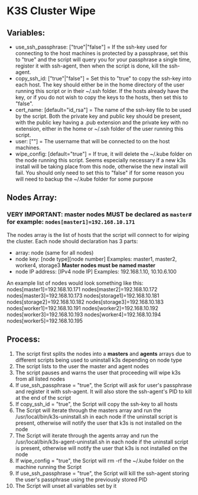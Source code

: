 # K3S Cluster Wipe

## Variables:
- use_ssh_passphrase: ["true"|"false"] = If the ssh-key used for connecting to the host machines is protected by a passphrase, set this to "true" and the script will query you for your passphrase a single time, register it with ssh-agent, then when the script is done, kill the ssh-agent.
- copy_ssh_id: ["true"|"false"] = Set this to "true" to copy the ssh-key into each host. The key should either be in the home directory of the user running this script or in their ~/.ssh folder. If the hosts already have the key, or if you do not wish to copy the keys to the hosts, then set this to "false".
- cert_name: [default="id_rsa"] = The name of the ssh-key file to be used by the script. Both the private key and public key should be present, with the public key having a .pub extension and the private key with no extension, either in the home or ~/.ssh folder of the user running this script.
- user: ["<username>"] = The username that will be connected to on the host machines.
- wipe_config: [default="true"] = If true, it will delete the ~/.kube folder on the node running this script. Seems especially necessary if a new k3s install will be taking place from this node, otherwise the new install will fail. You should only need to set this to "false" if for some reason you will need to backup the ~/.kube folder for some purpose

## Nodes Array:
### VERY IMPORTANT: master nodes MUST be declared as `master#` for example: `nodes[master1]=192.168.10.171`

The nodes array is the list of hosts that the script will connect to for wiping the cluster. Each node should declaration has 3 parts:
- array: node (same for all nodes)
- node key: [node type][node number] Examples: master1, master2, worker4, storage3 **Master nodes must be named master**
- node IP address: [IPv4 node IP] Examples: 192.168.1.10, 10.10.6.100

An example list of nodes would look something like this:
nodes[master1]=192.168.10.171
nodes[master2]=192.168.10.172
nodes[master3]=192.168.10.173
nodes[storage1]=192.168.10.181
nodes[storage2]=192.168.10.182
nodes[storage3]=192.168.10.183
nodes[worker1]=192.168.10.191
nodes[worker2]=192.168.10.192
nodes[worker3]=192.168.10.193
nodes[worker4]=192.168.10.194
nodes[worker5]=192.168.10.195

## Process:
1. The script first splits the nodes into a **masters** and **agents** arrays due to different scripts being used to uninstall k3s depending on node type
2. The script lists to the user the master and agent nodes
3. The script pauses and warns the user that proceeding will wipe k3s from all listed nodes
4. If use_ssh_passphrase = "true", the Script will ask for user's passphrase and register it with ssh-agent. It will also store the ssh-agent's PID to kill at the end of the script
5. If copy_ssh_id = "true", the Script will copy the ssh-key to all hosts
6. The Script will iterate through the masters array and run the /usr/local/bin/k3s-uninstall.sh in each node if the uninstall script is present, otherwise will notify the user that k3s is not installed on the node
7. The Script will iterate through the agents array and run the /usr/local/bin/k3s-agent-uninstall.sh in each node if the uninstall script is present, otherwise will notify the user that k3s is not installed on the node
8. If wipe_config = "true", the Script will rm -rf the ~/.kube folder on the machine running the Script
9. If use_ssh_passphrase = "true", the Script will kill the ssh-agent storing the user's passphrase using the previously stored PID
10. The Script will unset all variables set by it
